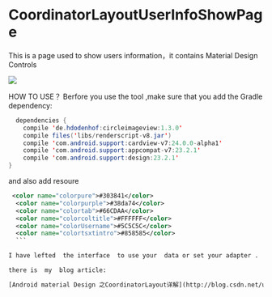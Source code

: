 # CoordinatorLayoutUserInfoShowPage
This is a page used to show users information，it contains Material Design Controls

![](https://github.com/shangguansb/CoordinatorLayoutUserInfoShowPage/blob/master/screenshop1.gif)






HOW TO USE？
Berfore you  use the tool ,make sure that you add the Gradle dependency:
```java
  dependencies {
    compile 'de.hdodenhof:circleimageview:1.3.0'
    compile files('libs/renderscript-v8.jar')
    compile 'com.android.support:cardview-v7:24.0.0-alpha1'
    compile 'com.android.support:appcompat-v7:23.2.1'
    compile 'com.android.support:design:23.2.1'
}
  ```
  
  and also add resoure
  ```XML
   <color name="colorpure">#303841</color>
    <color name="colorpurple">#38da74</color>
    <color name="colortab">#66CDAA</color>
    <color name="colorcoltitle">#FFFFFF</color>
    <color name="colorUsername">#5C5C5C</color>
    <color name="colortsxtintro">#858585</color>
    ```
  
  I have lefted  the interface  to use your  data or set your adapter .
  
  there is  my  blog article:
  
  [Android material Design 之CoordinatorLayout详解](http://blog.csdn.net/u012608587/article/details/51118561/)
